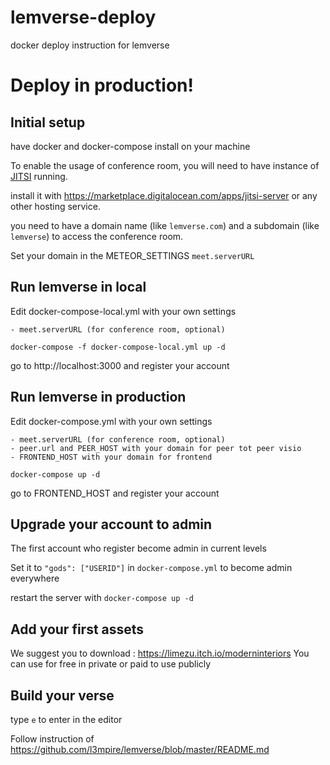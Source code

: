 # lemverse-deploy
docker deploy instruction for lemverse

# Deploy in production!

## Initial setup

have docker and docker-compose install on your machine

To enable the usage of conference room, you will need to have instance of [JITSI](https://jitsi.org/downloads/) running.

install it with https://marketplace.digitalocean.com/apps/jitsi-server or any other hosting service.

you need to have a domain name (like `lemverse.com`) and a subdomain (like `lemverse`) to access the conference room.

Set your domain in the METEOR_SETTINGS `meet.serverURL`


## Run lemverse in local 

Edit docker-compose-local.yml with your own settings

    - meet.serverURL (for conference room, optional)

`docker-compose -f docker-compose-local.yml up -d`

go to http://localhost:3000 and register your account

## Run lemverse in production 

Edit docker-compose.yml with your own settings

    - meet.serverURL (for conference room, optional)
    - peer.url and PEER_HOST with your domain for peer tot peer visio
    - FRONTEND_HOST with your domain for frontend

`docker-compose up -d`

go to FRONTEND_HOST and register your account


## Upgrade your account to admin

The first account who register become admin in current levels

Set it to `"gods": ["USERID"]` in `docker-compose.yml` to become admin everywhere

restart the server with `docker-compose up -d`


## Add your first assets

We suggest you to download : https://limezu.itch.io/moderninteriors
You can use for free in private or paid to use publicly

## Build your verse

type `e` to enter in the editor

Follow instruction of https://github.com/l3mpire/lemverse/blob/master/README.md

